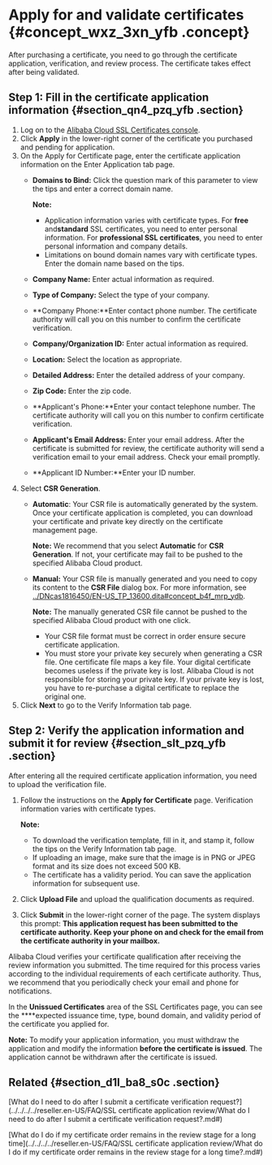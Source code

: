 # Apply for and validate certificates {#concept_wxz_3xn_yfb .concept}

After purchasing a certificate, you need to go through the certificate application, verification, and review process. The certificate takes effect after being validated.

## Step 1: Fill in the certificate application information {#section_qn4_pzq_yfb .section}

1.  Log on to the [Alibaba Cloud SSL Certificates console](https://yundunnext.console.aliyun.com/?p=casnext#/overview/cn-hangzhou).
2.  Click **Apply** in the lower-right corner of the certificate you purchased and pending for application.
3.  On the Apply for Certificate page, enter the certificate application information on the Enter Application tab page.
    -   **Domains to Bind:** Click the question mark of this parameter to view the tips and enter a correct domain name.

        **Note:** 

        -   Application information varies with certificate types. For **free** and**standard** SSL certificates, you need to enter personal information. For **professional SSL certificates**, you need to enter personal information and company details.
        -   Limitations on bound domain names vary with certificate types. Enter the domain name based on the tips.
    -   **Company Name:** Enter actual information as required.
    -   **Type of Company:** Select the type of your company.
    -   **Company Phone:**Enter contact phone number. The certificate authority will call you on this number to confirm the certificate verification.
    -   **Company/Organization ID:** Enter actual information as required.
    -   **Location:** Select the location as appropriate.
    -   **Detailed Address:** Enter the detailed address of your company.
    -   **Zip Code:** Enter the zip code.
    -   **Applicant's Phone:**Enter your contact telephone number. The certificate authority will call you on this number to confirm certificate verification.
    -   **Applicant's Email Address:** Enter your email address. After the certificate is submitted for review, the certificate authority will send a verification email to your email address. Check your email promptly.
    -   **Applicant ID Number:**Enter your ID number.
4.  Select **CSR Generation**.
    -   **Automatic**: Your CSR file is automatically generated by the system. Once your certificate application is completed, you can download your certificate and private key directly on the certificate management page.

        **Note:** We recommend that you select **Automatic** for **CSR Generation**. If not, your certificate may fail to be pushed to the specified Alibaba Cloud product.

    -   **Manual:** Your CSR file is manually generated and you need to copy its content to the **CSR File** dialog box. For more information, see [../DNcas1816450/EN-US\_TP\_13600.dita\#concept\_b4f\_mrp\_ydb](../DNcas1816450/EN-US_TP_13600.dita#concept_b4f_mrp_ydb).

        **Note:** The manually generated CSR file cannot be pushed to the specified Alibaba Cloud product with one click.

        -   Your CSR file format must be correct in order ensure secure certificate application.
        -   You must store your private key securely when generating a CSR file. One certificate file maps a key file. Your digital certificate becomes useless if the private key is lost. Alibaba Cloud is not responsible for storing your private key. If your private key is lost, you have to re-purchase a digital certificate to replace the original one.
5.  Click **Next** to go to the Verify Information tab page.

## Step 2: Verify the application information and submit it for review {#section_slt_pzq_yfb .section}

After entering all the required certificate application information, you need to upload the verification file.

1.  Follow the instructions on the **Apply for Certificate** page. Verification information varies with certificate types.

    **Note:** 

    -   To download the verification template, fill in it, and stamp it, follow the tips on the Verify Information tab page.
    -   If uploading an image, make sure that the image is in PNG or JPEG format and its size does not exceed 500 KB.
    -   The certificate has a validity period. You can save the application information for subsequent use.
2.  Click **Upload File** and upload the qualification documents as required.
3.  Click **Submit** in the lower-right corner of the page. The system displays this prompt: **This application request has been submitted to the certificate authority. Keep your phone on and check for the email from the certificate authority in your mailbox.**

Alibaba Cloud verifies your certificate qualification after receiving the review information you submitted. The time required for this process varies according to the individual requirements of each certificate authority. Thus, we recommend that you periodically check your email and phone for notifications.

In the **Unissued Certificates** area of the SSL Certificates page, you can see the ****expected issuance time, type, bound domain, and validity period of the certificate you applied for.

**Note:** To modify your application information, you must withdraw the application and modify the information **before the certificate is issued**. The application cannot be withdrawn after the certificate is issued.

## Related {#section_d1l_ba8_s0c .section}

[What do I need to do after I submit a certificate verification request?](../../../../reseller.en-US/FAQ/SSL certificate application review/What do I need to do after I submit a certificate verification request?.md#)

[What do I do if my certificate order remains in the review stage for a long time](../../../../reseller.en-US/FAQ/SSL certificate application review/What do I do if my certificate order remains in the review stage for a long time?.md#)

